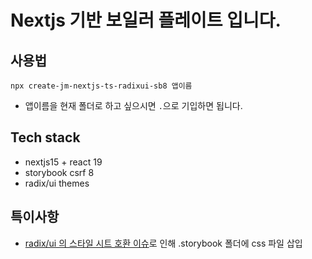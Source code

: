 # Nextjs 기반 보일러 플레이트 입니다.

## 사용법
```
npx create-jm-nextjs-ts-radixui-sb8 앱이름
```
* 앱이름을 현재 폴더로 하고 싶으시면 `.`으로 기입하면 됩니다.

## Tech stack

- nextjs15 + react 19
- storybook csrf 8
- radix/ui themes

## 특이사항

- [radix/ui 의 스타일 시트 호환 이슈](https://github.com/radix-ui/themes/issues/59#issuecomment-1712661676)로 인해 .storybook 폴더에 css 파일 삽입
